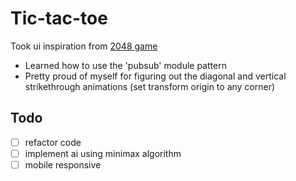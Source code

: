 # Tic-tac-toe
Took ui inspiration from [2048 game](https://play2048.co/)
- Learned how to use the 'pubsub' module pattern
- Pretty proud of myself for figuring out the diagonal and vertical strikethrough animations (set transform origin to any corner)
## Todo
- [ ] refactor code
- [ ] implement ai using minimax algorithm
- [ ] mobile responsive
